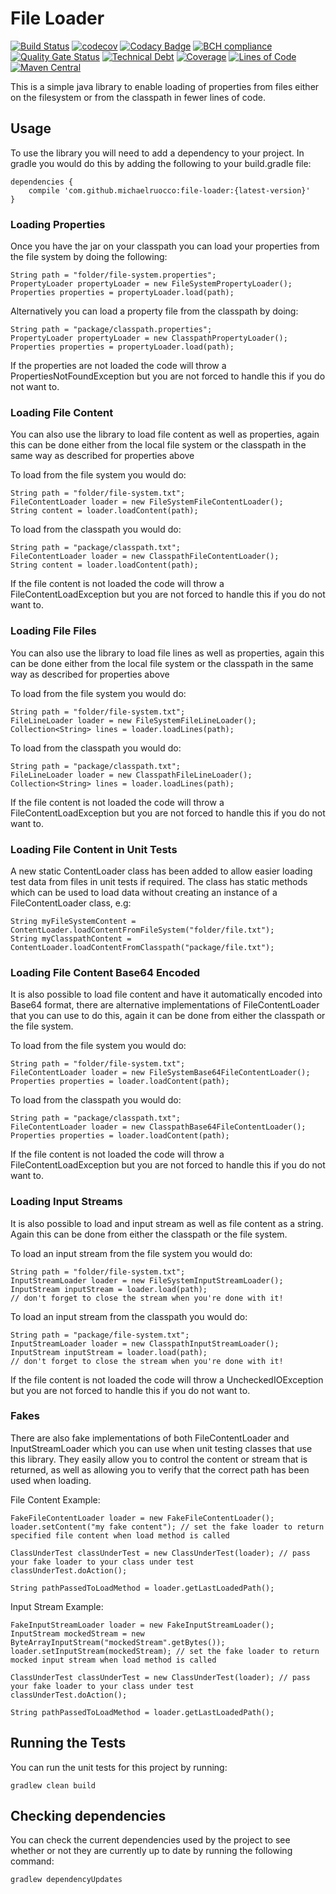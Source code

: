 # File Loader

[![Build Status](https://travis-ci.org/michaelruocco/file-loader.svg?branch=master)](https://travis-ci.org/michaelruocco/file-loader)
[![codecov](https://codecov.io/gh/michaelruocco/file-loader/branch/master/graph/badge.svg?token=y2zkzL8VI9)](undefined)
[![Codacy Badge](https://api.codacy.com/project/badge/Grade/f2ee600bb48147589686ee5a78104275)](https://www.codacy.com/app/michael-ruocco/file-loader?utm_source=github.com&amp;utm_medium=referral&amp;utm_content=michaelruocco/file-loader&amp;utm_campaign=Badge_Grade)
[![BCH compliance](https://bettercodehub.com/edge/badge/michaelruocco/file-loader?branch=master)](https://bettercodehub.com/)
[![Quality Gate Status](https://sonarcloud.io/api/project_badges/measure?project=michaelruocco_file-loader&metric=alert_status)](https://sonarcloud.io/dashboard?id=michaelruocco_file-loader)
[![Technical Debt](https://sonarcloud.io/api/project_badges/measure?project=michaelruocco_file-loader&metric=sqale_index)](https://sonarcloud.io/dashboard?id=michaelruocco_file-loader)
[![Coverage](https://sonarcloud.io/api/project_badges/measure?project=michaelruocco_file-loader&metric=coverage)](https://sonarcloud.io/dashboard?id=michaelruocco_file-loader)
[![Lines of Code](https://sonarcloud.io/api/project_badges/measure?project=michaelruocco_file-loader&metric=ncloc)](https://sonarcloud.io/dashboard?id=michaelruocco_file-loader)
[![Maven Central](https://img.shields.io/maven-central/v/com.github.michaelruocco/file-loader.svg?label=Maven%20Central)](https://search.maven.org/search?q=g:%22com.github.michaelruocco%22%20AND%20a:%22file-loader%22)

This is a simple java library to enable loading of properties from files
either on the filesystem or from the classpath in fewer lines of code.

## Usage

To use the library you will need to add a dependency to your project. In
gradle you would do this by adding the following to your build.gradle file:

```
dependencies {
    compile 'com.github.michaelruocco:file-loader:{latest-version}'
}
```

### Loading Properties

Once you have the jar on your classpath you can load your properties from
the file system by doing the following:

```
String path = "folder/file-system.properties";
PropertyLoader propertyLoader = new FileSystemPropertyLoader();
Properties properties = propertyLoader.load(path);
```

Alternatively you can load a property file from the classpath by doing:

```
String path = "package/classpath.properties";
PropertyLoader propertyLoader = new ClasspathPropertyLoader();
Properties properties = propertyLoader.load(path);
```

If the properties are not loaded the code will throw a PropertiesNotFoundException
but you are not forced to handle this if you do not want to.

### Loading File Content

You can also use the library to load file content as well as properties, again this
can be done either from the local file system or the classpath in the same way as
described for properties above

To load from the file system you would do:

```
String path = "folder/file-system.txt";
FileContentLoader loader = new FileSystemFileContentLoader();
String content = loader.loadContent(path);
```

To load from the classpath you would do:

```
String path = "package/classpath.txt";
FileContentLoader loader = new ClasspathFileContentLoader();
String content = loader.loadContent(path);
```

If the file content is not loaded the code will throw a FileContentLoadException
but you are not forced to handle this if you do not want to.

### Loading File Files

You can also use the library to load file lines as well as properties, again this
can be done either from the local file system or the classpath in the same way as
described for properties above

To load from the file system you would do:

```
String path = "folder/file-system.txt";
FileLineLoader loader = new FileSystemFileLineLoader();
Collection<String> lines = loader.loadLines(path);
```

To load from the classpath you would do:

```
String path = "package/classpath.txt";
FileLineLoader loader = new ClasspathFileLineLoader();
Collection<String> lines = loader.loadLines(path);
```

If the file content is not loaded the code will throw a FileContentLoadException
but you are not forced to handle this if you do not want to.

### Loading File Content in Unit Tests

A new static ContentLoader class has been added to allow easier loading
test data from files in unit tests if required. The class has static methods
which can be used to load data without creating an instance of a FileContentLoader
class, e.g:

```
String myFileSystemContent = ContentLoader.loadContentFromFileSystem("folder/file.txt");
String myClasspathContent = ContentLoader.loadContentFromClasspath("package/file.txt");
```

### Loading File Content Base64 Encoded

It is also possible to load file content and have it automatically
encoded into Base64 format, there are alternative implementations of 
FileContentLoader that you can use to do this, again it can be done
from either the classpath or the file system.

To load from the file system you would do:

```
String path = "folder/file-system.txt";
FileContentLoader loader = new FileSystemBase64FileContentLoader();
Properties properties = loader.loadContent(path);
```

To load from the classpath you would do:

```
String path = "package/classpath.txt";
FileContentLoader loader = new ClasspathBase64FileContentLoader();
Properties properties = loader.loadContent(path);
```

If the file content is not loaded the code will throw a FileContentLoadException
but you are not forced to handle this if you do not want to.

### Loading Input Streams

It is also possible to load and input stream as well as file content
as a string. Again this can be done from either the classpath or
the file system.

To load an input stream from the file system you would do:

```
String path = "folder/file-system.txt";
InputStreamLoader loader = new FileSystemInputStreamLoader();
InputStream inputStream = loader.load(path);
// don't forget to close the stream when you're done with it!
```

To load an input stream from the classpath you would do:

```
String path = "package/file-system.txt";
InputStreamLoader loader = new ClasspathInputStreamLoader();
InputStream inputStream = loader.load(path);
// don't forget to close the stream when you're done with it!
```

If the file content is not loaded the code will throw a UncheckedIOException
but you are not forced to handle this if you do not want to.

### Fakes

There are also fake implementations of both FileContentLoader
and InputStreamLoader which you can use when unit testing classes
that use this library. They easily allow you to control the content
or stream that is returned, as well as allowing you to verify that
the correct path has been used when loading.

File Content Example:

```
FakeFileContentLoader loader = new FakeFileContentLoader();
loader.setContent("my fake content"); // set the fake loader to return specified file content when load method is called

ClassUnderTest classUnderTest = new ClassUnderTest(loader); // pass your fake loader to your class under test
classUnderTest.doAction();

String pathPassedToLoadMethod = loader.getLastLoadedPath();
```

Input Stream Example:

```
FakeInputStreamLoader loader = new FakeInputStreamLoader();
InputStream mockedStream = new ByteArrayInputStream("mockedStream".getBytes());
loader.setInputStream(mockedStream); // set the fake loader to return mocked input stream when load method is called

ClassUnderTest classUnderTest = new ClassUnderTest(loader); // pass your fake loader to your class under test
classUnderTest.doAction();

String pathPassedToLoadMethod = loader.getLastLoadedPath();
```

## Running the Tests

You can run the unit tests for this project by running:

```
gradlew clean build
```

## Checking dependencies

You can check the current dependencies used by the project to see whether
or not they are currently up to date by running the following command:

```
gradlew dependencyUpdates
```